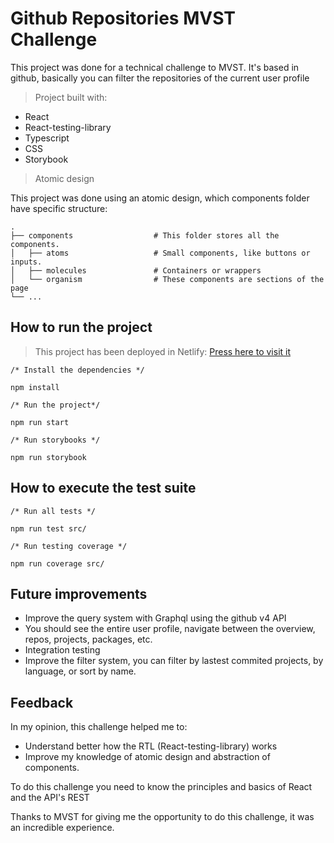 # Github Repositories MVST Challenge

This project was done for a technical challenge to MVST.
It's based in github, basically you can filter the repositories of the current user profile

> Project built with:

- React
- React-testing-library
- Typescript
- CSS
- Storybook

> Atomic design

This project was done using an atomic design, which components folder have specific structure:

    .
    ├── components                  # This folder stores all the components.
    │   ├── atoms                   # Small components, like buttons or inputs.
    │   ├── molecules               # Containers or wrappers
    │   └── organism                # These components are sections of the page
    └── ...


## How to run the project

> This project has been deployed in Netlify: <a href="https://62ab0083fbd3a9681e0ccf33--imaginative-granita-e4a4e5.netlify.app/">Press here to visit it</a>

```
/* Install the dependencies */

npm install

/* Run the project*/

npm run start

/* Run storybooks */

npm run storybook

```



## How to execute the test suite

```
/* Run all tests */

npm run test src/

/* Run testing coverage */

npm run coverage src/

```

## Future improvements

- Improve the query system with Graphql using the github v4 API
- You should see the entire user profile, navigate between the overview, repos, projects, packages, etc.
- Integration testing
- Improve the filter system, you can filter by lastest commited projects, by language, or sort by name.

## Feedback

In my opinion, this challenge helped me to:

- Understand better how the RTL (React-testing-library) works
- Improve my knowledge of atomic design and abstraction of components.

To do this challenge you need to know the principles and basics of React and the API's REST

Thanks to MVST for giving me the opportunity to do this challenge, it was an incredible experience.
